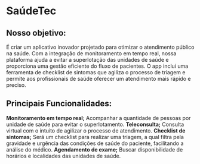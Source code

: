 # SaúdeTec

## Nosso objetivo:

É criar um aplicativo inovador projetado para otimizar o atendimento público na saúde. Com a integração de monitoramento em tempo real, nossa plataforma ajuda a evitar a superlotação das unidades de saúde e proporciona uma gestão eficiente do fluxo de pacientes. O app inclui uma ferramenta de checklist de sintomas que agiliza o processo de triagem e permite aos profissionais de saúde oferecer um atendimento mais rápido e preciso.

## Principais Funcionalidades:

**Monitoramento em tempo real;** Acompanhar a quantidade de pessoas por unidade de saúde para evitar o superlotamento.
**Teleconsulta;** Consulta virtual com o intuito de agilizar o processo de atendimento.
**Checklist de sintomas;** Será um checklist para realizar uma triagem, a qual filtra pela gravidade e urgência das condições de saúde do paciente, facilitando a análise do médico.
**Agendamento de exame;** Buscar disponibilidade de horários e localidades das unidades de saúde.
